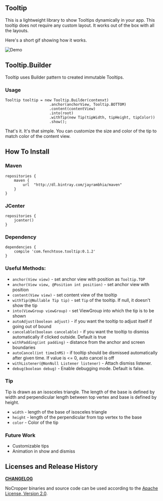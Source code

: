 ## Tooltip

This is a lightweight library to show Tooltips dynamically in your app. This tooltip does
not require any custom layout. It works out of the box with all the layouts.

Here's a short gif showing how it works.

![Demo](https://raw.githubusercontent.com/jayrambhia/Tooltip/master/art/demo.gif)

## Tooltip.Builder

Tooltip uses Builder pattern to created immutable Tooltips.

### Usage

    Tooltip tooltip = new Tooltip.Builder(contenxt)
                        .anchor(anchorView, Tooltip.BOTTOM)
                        .content(contentView)
                        .into(root)
                        .withTip(new Tip(tipWidth, tipHeight, tipColor))
                        .show();
                        
That's it. It's that simple. You can customize the size and color of the tip to match color of the content view.

## How To Install

### Maven

    repositories {
        maven {
            url  "http://dl.bintray.com/jayrambhia/maven"
        }
    }

### JCenter

    repositories {
        jcenter()
    }

### Dependency

    dependencies {
        compile 'com.fenchtose.tooltip:0.1.2'
    }

### Useful Methods:

 - `anchor(View view)` - set anchor view with position as `Tooltip.TOP`
 - `anchor(View view, @Position int position)` - set anchor view with position
 - `content(View view)` - set content view of the tooltip
 - `withTip(@Nullable Tip tip)` - set `Tip` of the tooltip. If null, it doesn't show the tip 
 - `into(ViewGroup viewGroup)` - set ViewGroup into which the tip is to be shown
 - `autoAdjust(boolean adjust)` - if you want the tooltip to adjust itself if going out of bound
 - `cancelable(boolean cancelable)` - if you want the tooltip to dismiss automatically if clicked outside. Default is true
 - `withPadding(int padding)` - distance from the anchor and screen boundaries
 - `autoCancel(int timeInMS)` - if tooltip should be dismissed automatically after given time. If value is <= 0, auto cancel is off
 - `withListener(@NonNull Listener listener)` - Attach dismiss listener.
 - `debug(boolean debug)` - Enable debugging mode. Default is false.

### Tip

Tip is drawn as an isosceles triangle. The length of the base is defined by width and perpendicular length between top vertex and base is defined by height.

 - `width` - length of the base of isosceles triangle
 - `height` - length of the perpendicular from top vertex to the base
 - `color` - Color of the tip
 
### Future Work
 
 - Customizable tips
 - Animation in show and dismiss

## Licenses and Release History

**[CHANGELOG](https://github.com/jayrambhia/Tooltip/blob/master/Changelog.md)**

NoCropper binaries and source code can be used according to the [Apache License, Version 2.0](https://github.com/jayrambhia/Tooltip/blob/master/License).